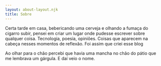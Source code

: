```yaml
---
layout: about-layout.njk
title: Sobre
---
```


Certa tarde em casa, bebericando uma cerveja e olhando a fumaça do cigarro subir, pensei em criar um lugar onde pudesse escrever sobre qualquer coisa. Tecnologia, poesia, opiniões. Coisas que aparecem na cabeça nesses momentos de reflexão. Foi assim que criei esse blog

Ao olhar para o chão percebi que havia uma mancha no chão do pátio que me lembrava um gárgula. E daí veio o nome.
